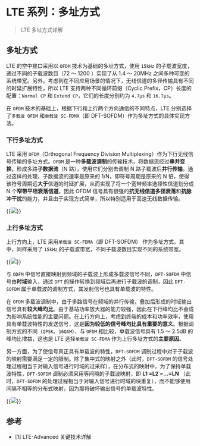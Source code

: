 # LTE 系列：多址方式


> LTE 多址方式详解

<!--more-->

## 多址方式

LTE 的空中接口采用以 `OFDM` 技术为基础的多址方式，使用 `15kHz` 的子载波宽度，通过不同的子载波数目（72 ～ 1200 ）实现了从 1.4 ～ 20MHz 之间多种可变的系统带宽。另外，考虑到在不同应用场景的情况下，无线信道的多径传输具有不同的时延扩展特性，所以 LTE 支持两种不同循环前缀（Cyclic Prefix，CP）长度的配置：`Normal CP` 和 `Extend CP`，它们的长度分别约为 `4.7μs` 和 `16.7μs`。

在 `OFDM` 技术的基础上，根据下行和上行两个方向通信的不同特点，LTE 分别选择了`多载波 OFDM` 和`单载波 SC-FDMA`（即 DFT-SOFDM）作为多址方式的具体实现方法。

### 下行多址方式

LTE 采用 `OFDM`（Orthogonal Frequency Division Multiplexing）作为下行无线信号传输的多址方式。`OFDM` 是一种**多载波调制**的传输技术，将数据流经过**串并变换**，形成多路**子数据流**（N 路），使用它们分别去调制 N 路子载波后**并行传输**。通过这样的处理，子数据流的速率是原来的 1/N，即符号周期是原来的 N 倍，使得该符号周期远**大于**信道的时延扩展，从而实现了将一个宽带频率选择性信道划分成 N 个**窄带平坦衰落信道**，因此 OFDM 信号具有很强的**抗无线信道多径衰落**和**抗脉冲干扰**的能力，并且由于实现方式简单，所以特别适用于高速无线数据传输。

{{<image src="https://cdn.jsdelivr.net/gh/techkoala/techkoala.github.io@master/images/WirelessCommunication/LTE/LTE_Physical_Layer/LTE_physical_layer_49.webp" caption="OFDM 调制的信号处理流程">}}

### 上行多址方式

上行方向上，LTE 采用`单载波 SC-FDMA`（即 DFT-SOFDM） 作为多址方式。其中，同样采用了 `15kHz` 的子载波带宽，不同子载波数目实现不同的系统带宽。

{{<image src="https://cdn.jsdelivr.net/gh/techkoala/techkoala.github.io@master/images/WirelessCommunication/LTE/LTE_Physical_Layer/LTE_physical_layer_50.webp" caption="DFT-SOFDM 调制的信号处理流程">}}

与 `ODFM` 中信号直接映射到频域的子载波上形成多载波信号不同，`DFT-SOFDM` 中信号由**时域**输入，通过 `DFT` 的操作转换到频域后再进行子载波的调制，因此 `DFT-SOFDM` 属于单载波的调制方式，其发射信号也具有单载波的特性。

在 `OFDM` 多载波调制中，由于多路信号在频域的并行传输，叠加后形成的时域输出信号具有**较大峰均比**。由于基站功率放大器的能力较强，因此在下行峰均比不会成为影响系统性能的主要问题。在上行方向上，考虑到终端的成本和功率效率，使用具有单载波特性的发送信号，这是**因为较低的信号峰均比具有重要的意义**。根据调制方式的不同（`QPSK`、`16QAM`），与 `OFDM` 相比较，单载波信号具有 1.5 ～ 2.5dB 的峰均比增益，这也是 LTE 选择`单载波 SC-FDMA` 作为上行多址方式的**主要原因**。

另一方面，为了使信号真正具有单载波的特性，`DFT-SOFDM` 调制过程中对于子载波的映射需要满足一定的限制。除了集中式的映射之外（此时，`DFT-SOFDM` 的信号处理过程相当于对输入信号进行时域的过采样），在分布式的映射中，为了保持单载波特性，`DFT-SOFDM` 调制必须采用等间隔的子载波映射，即 **L1 =L2 =…=LN** （此时，`DFT-SOFDM` 的处理过程相当于对输入信号进行时域的块重复），而不能够使用间隔不相等的分布式映射，因为那将破坏输出信号的单载波特性。

{{<image src="https://cdn.jsdelivr.net/gh/techkoala/techkoala.github.io@master/images/WirelessCommunication/LTE/LTE_Physical_Layer/LTE_physical_layer_51.webp" caption="OFDM/DFT-SOFDM 的子载波映射">}}

## 参考

- [1] LTE-Advanced 关键技术详解
